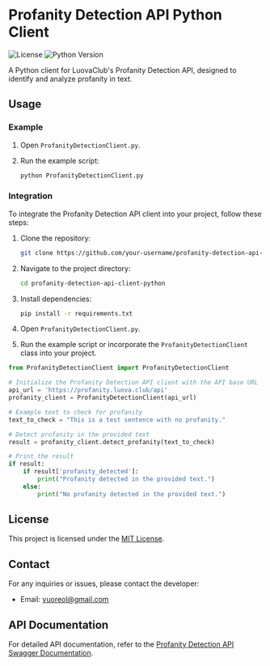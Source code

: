 # Profanity Detection API Python Client

![License](https://img.shields.io/badge/license-MIT-blue.svg)
![Python Version](https://img.shields.io/badge/python-3.6%2B-blue.svg)

A Python client for LuovaClub's Profanity Detection API, designed to identify and analyze profanity in text.

## Usage

### Example

1. Open `ProfanityDetectionClient.py`.
2. Run the example script:

   ```bash
   python ProfanityDetectionClient.py
   ```

### Integration

To integrate the Profanity Detection API client into your project, follow these steps:

1. Clone the repository:

   ```bash
   git clone https://github.com/your-username/profanity-detection-api-client-python.git
   ```

2. Navigate to the project directory:

   ```bash
   cd profanity-detection-api-client-python
   ```

3. Install dependencies:

   ```bash
   pip install -r requirements.txt
   ```

4. Open `ProfanityDetectionClient.py`.
5. Run the example script or incorporate the `ProfanityDetectionClient` class into your project.

```python
from ProfanityDetectionClient import ProfanityDetectionClient

# Initialize the Profanity Detection API client with the API base URL
api_url = 'https://profanity.luova.club/api'
profanity_client = ProfanityDetectionClient(api_url)

# Example text to check for profanity
text_to_check = "This is a test sentence with no profanity."

# Detect profanity in the provided text
result = profanity_client.detect_profanity(text_to_check)

# Print the result
if result:
    if result['profanity_detected']:
        print("Profanity detected in the provided text.")
    else:
        print("No profanity detected in the provided text.")
```

## License

This project is licensed under the [MIT License](LICENSE).

## Contact

For any inquiries or issues, please contact the developer:
- Email: vuoreol@gmail.com

## API Documentation

For detailed API documentation, refer to the [Profanity Detection API Swagger Documentation](https://github.com/botsarefuture/profanity-detector-api).
